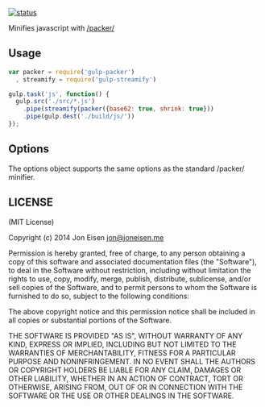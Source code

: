 [![status](https://secure.travis-ci.org/yanatan16/gulp-packer.png?branch=master)](https://travis-ci.org/yanatan16/gulp-packer)

Minifies javascript with [/packer/](http://dean.edwards.name/packer/)

## Usage

```javascript
var packer = require('gulp-packer')
  , streamify = require('gulp-streamify')

gulp.task('js', function() {
  gulp.src('./src/*.js')
    .pipe(streamify(packer({base62: true, shrink: true}))
    .pipe(gulp.dest('./build/js/'))
});
```

## Options

The options object supports the same options as the standard /packer/ minifier.

## LICENSE

(MIT License)

Copyright (c) 2014 Jon Eisen <jon@joneisen.me>

Permission is hereby granted, free of charge, to any person obtaining
a copy of this software and associated documentation files (the
"Software"), to deal in the Software without restriction, including
without limitation the rights to use, copy, modify, merge, publish,
distribute, sublicense, and/or sell copies of the Software, and to
permit persons to whom the Software is furnished to do so, subject to
the following conditions:

The above copyright notice and this permission notice shall be
included in all copies or substantial portions of the Software.

THE SOFTWARE IS PROVIDED "AS IS", WITHOUT WARRANTY OF ANY KIND,
EXPRESS OR IMPLIED, INCLUDING BUT NOT LIMITED TO THE WARRANTIES OF
MERCHANTABILITY, FITNESS FOR A PARTICULAR PURPOSE AND
NONINFRINGEMENT. IN NO EVENT SHALL THE AUTHORS OR COPYRIGHT HOLDERS BE
LIABLE FOR ANY CLAIM, DAMAGES OR OTHER LIABILITY, WHETHER IN AN ACTION
OF CONTRACT, TORT OR OTHERWISE, ARISING FROM, OUT OF OR IN CONNECTION
WITH THE SOFTWARE OR THE USE OR OTHER DEALINGS IN THE SOFTWARE.
